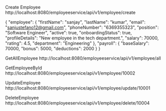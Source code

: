Create Employee
http://localhost:8080/employeeservice/api/v1/employee/create

{
  "employee": {
    "firstName": "sanjay",
    "lastName": "kumar",
    "email": "sanjustefano12@gmail.com",
    "phoneNumber": "6369355323",
    "position": "Software Engineer",
    "active": true,
    "onboardingStatus": true,
    "profileDetails": "New employee in the tech department.",
    "salary": 70000,
    "rating": 4.5,
    "department": "Engineering"
  },
  "payroll": {
    "baseSalary": 70000,
    "bonus": 5000,
    "deductions": 2000
  }
}

GetAllEmployee
http://localhost:8080/employeeservice/api/v1/employee/all

GetEmployeeById
http://localhost:8080/employeeservice/api/v1/employee/10002

UpdateEmployee
http://localhost:8080/employeeservice/api/v1/employee/update/10001

DeleteEmployee
http://localhost:8080/employeeservice/api/v1/employee/delete/10004